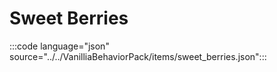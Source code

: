 # Sweet Berries

:::code language="json" source="../../VanilliaBehaviorPack/items/sweet_berries.json":::